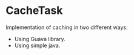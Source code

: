 # CacheTask
Implementation of caching in two different ways: 
- Using Guava library.
- Using simple java.
